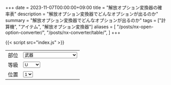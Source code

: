 +++
date = 2023-11-07T00:00:00+09:00
title = "解放オプション変換器の確率表"
description = "解放オプション変換器でどんなオプションが出るのか"
summary = "解放オプション変換器でどんなオプションが出るのか"
tags = ["計算機", "アイテム", "解放オプション変換器"]
aliases = [
  "/posts/nx-open-option-converter/",
  "/posts/nx-converter/table/",
]
+++

<script defer src="/js/form-storage/index.umd.js"></script>
<link href="/js/sortable-tablesort/sortable-base.min.css" rel="preload stylesheet" as="style" />
<script defer src="/js/sortable-tablesort/sortable.min.js"></script>
{{< script src="index.js" >}}

<style>
#out th,
#out td {
  font-size: 16px;
  line-height: 1.0;
  padding: 5px 5px;
}
#out tr *:nth-child(2) {
  border-right: 1px solid var(--border);
}
</style>

<form action="javascript:void(0);">
<table>
  <tr>
    <td>部位</td>
    <td>
      <select id="type" name="type" class="in">
        <option>武器</option>
        <option>武器(笛)</option>
        <option>ネックレス</option>
        <option>ヘルメット</option>
        <option>冠</option>
        <option>イヤリング、マント</option>
        <option>ベルト</option>
        <option>共用鎧</option>
        <option>専用鎧</option>
        <option>グローブ、ブレスレット</option>
        <option>ブーツ</option>
      </select>
    </td>
  </tr>
  <tr>
    <td>等級</td>
    <td>
        <select id="rank" name="rank" class="in">
          <option>U</option>
          <option>DXU</option>
          <option>UMU</option>
        </select>
    </td>
  </tr>
  <tr>
    <td>位置</td>
    <td>
        <select id="pos" name="pos" class="in">
          <option>1</option>
          <option>2</option>
          <option>3</option>
          <option>4</option>
        </select>
    </td>
  </tr>
</table>
</form>
<div id="out"></div>
